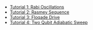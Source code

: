 
- [Tutorial 1: Rabi Oscillations](examples/example-1-rabi.py)
- [Tutorial 2: Rasmey Sequence](examples/example-1-ramsey.py)
- [Tutorial 3: Floqade Drive](examples/example-1-floquet.py)
- [Tutorial 4: Two Qubit Adiabatic Sweep](examples/example-2-two-qubit-adiabatic.py)